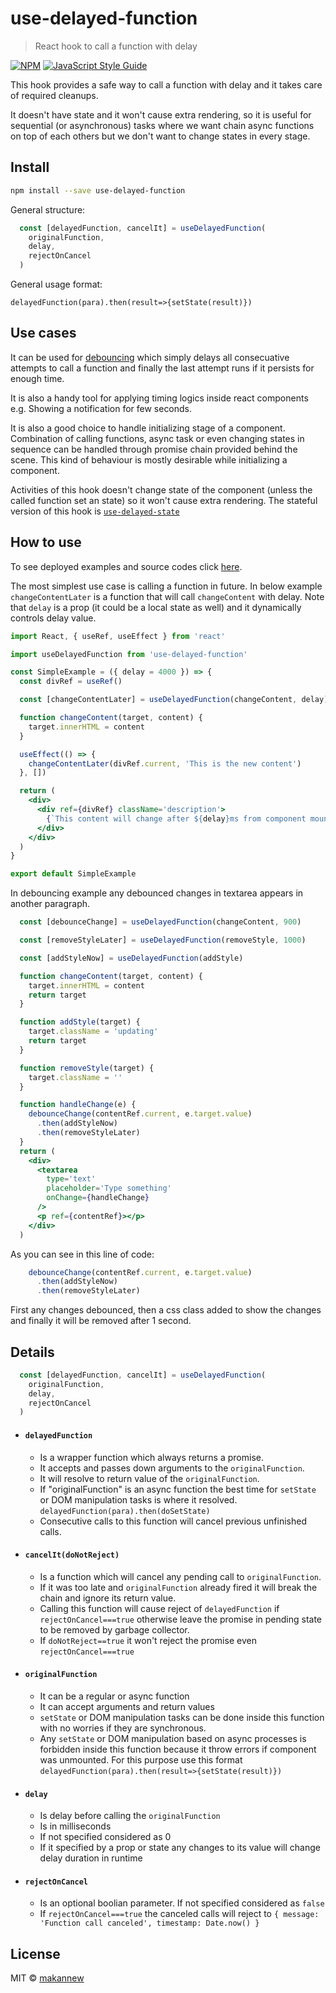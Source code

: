 # use-delayed-function

> React hook to call a function with delay

[![NPM](https://img.shields.io/npm/v/use-delayed-function.svg)](https://www.npmjs.com/package/use-delayed-function) [![JavaScript Style Guide](https://img.shields.io/badge/code_style-standard-brightgreen.svg)](https://standardjs.com)


This hook provides a safe way to call a function with delay and it takes care of required cleanups. 

It doesn't have state and it won't cause extra rendering, so it is useful for sequential (or asynchronous) tasks where we want chain async functions on top of each others but we don't want to change states in every stage.


## Install

```bash
npm install --save use-delayed-function
```

General structure:
```jsx
  const [delayedFunction, cancelIt] = useDelayedFunction(
    originalFunction,
    delay,
    rejectOnCancel
  )
```

General usage format:
```
delayedFunction(para).then(result=>{setState(result)})
```


## Use cases

It can be used for [debouncing](https://css-tricks.com/debouncing-throttling-explained-examples/#article-header-id-0) which simply delays all consecuative attempts to call a function and finally the last attempt runs if it persists for enough time.

It is also a handy tool for applying timing logics inside react components e.g. Showing a notification for few seconds.

It is also a good choice to handle initializing stage of a component. Combination of calling functions, async task or even changing states in sequence can be handled through promise chain provided behind the scene. This kind of behaviour is mostly desirable while initializing a component.

Activities of this hook doesn't change state of the component (unless the called function set an state) so it won't cause extra rendering. The stateful version of this hook is [`use-delayed-state`](https://github.com/makannew/use-delayed-state)


## How to use

To see deployed examples and source codes click [here](https://makannew.github.io/use-delayed-function/).

The most simplest use case is calling a function in future. In below example `changeContentLater` is a function that will call `changeContent` with delay.
Note that `delay` is a prop (it could be a local state as well) and it dynamically controls delay value.

```jsx
import React, { useRef, useEffect } from 'react'

import useDelayedFunction from 'use-delayed-function'

const SimpleExample = ({ delay = 4000 }) => {
  const divRef = useRef()

  const [changeContentLater] = useDelayedFunction(changeContent, delay)

  function changeContent(target, content) {
    target.innerHTML = content
  }

  useEffect(() => {
    changeContentLater(divRef.current, 'This is the new content')
  }, [])

  return (
    <div>
      <div ref={divRef} className='description'>
        {`This content will change after ${delay}ms from component mounting`}
      </div>
    </div>
  )
}

export default SimpleExample

```


In debouncing example any debounced changes in textarea appears in another paragraph.

```jsx
  const [debounceChange] = useDelayedFunction(changeContent, 900)

  const [removeStyleLater] = useDelayedFunction(removeStyle, 1000)

  const [addStyleNow] = useDelayedFunction(addStyle)

  function changeContent(target, content) {
    target.innerHTML = content
    return target
  }

  function addStyle(target) {
    target.className = 'updating'
    return target
  }

  function removeStyle(target) {
    target.className = ''
  }

  function handleChange(e) {
    debounceChange(contentRef.current, e.target.value)
      .then(addStyleNow)
      .then(removeStyleLater)
  }
  return (
    <div>
      <textarea
        type='text'
        placeholder='Type something'
        onChange={handleChange}
      />
      <p ref={contentRef}></p>
    </div>
  )

```
As you can see in this line of code:
```jsx
    debounceChange(contentRef.current, e.target.value)
      .then(addStyleNow)
      .then(removeStyleLater)
```
First any changes debounced, then a css class added to show the changes and finally it will be removed after 1 second.

## Details

```jsx
  const [delayedFunction, cancelIt] = useDelayedFunction(
    originalFunction,
    delay,
    rejectOnCancel
  )
```

- #### `delayedFunction` 
  - Is a wrapper function which always returns a promise. 
  - It accepts and passes down arguments to the `originalFunction`.
  - It will resolve to return value of the `originalFunction`.
  - If "originalFunction" is an async function the best time for `setState` or DOM manipulation tasks is where it resolved.
    `delayedFunction(para).then(doSetState)`
  - Consecutive calls to this function will cancel previous unfinished calls. 
  
- #### `cancelIt(doNotReject)`
  - Is a function which will cancel any pending call to `originalFunction`.
  - If it was too late and `originalFunction` already fired it will break the chain and ignore its return value.
  - Calling this function will cause reject of `delayedFunction` if `rejectOnCancel===true` otherwise leave
    the promise in pending state to be removed by garbage collector.
  - If `doNotReject==true` it won't reject the promise even `rejectOnCancel===true`
  
- #### `originalFunction`
  - It can be a regular or async function
  - It can accept arguments and return values
  - `setState` or DOM manipulation tasks can be done inside this function with no worries if they are synchronous.
  - Any `setState` or DOM manipulation based on async processes is forbidden inside this function because it throw errors if
    component was unmounted. For this purpose use this format
    `delayedFunction(para).then(result=>{setState(result)})`
    
  
- #### `delay`
  - Is delay before calling the `originalFunction`
  - Is in milliseconds
  - If not specified considered as 0
  - If it specified by a prop or state any changes to its value will change delay duration in runtime
  
- #### `rejectOnCancel`
  - Is an optional boolian parameter. If not specified considered as `false`
  - If `rejectOnCancel===true` the canceled calls will reject to 
    `{ message: 'Function call canceled', timestamp: Date.now() }`








## License

MIT © [makannew](https://github.com/makannew)
